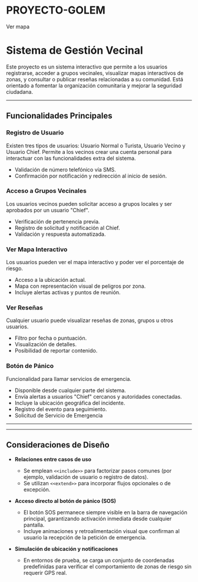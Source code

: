 # PROYECTO-GOLEM
Ver mapa
# Sistema de Gestión Vecinal

Este proyecto es un sistema interactivo que permite a los usuarios registrarse, acceder a grupos vecinales, visualizar mapas interactivos de zonas, y consultar o publicar reseñas relacionadas a su comunidad. Está orientado a fomentar la organización comunitaria y mejorar la seguridad ciudadana.

---

## Funcionalidades Principales
###  Registro de Usuario
Existen tres tipos de usuarios: Usuario Normal o Turista, Usuario Vecino y Usuario Chief.
Permite a los vecinos crear una cuenta personal para interactuar con las funcionalidades extra del sistema.

- Validación de número telefónico vía SMS.
- Confirmación por notificación y redirección al inicio de sesión.

###  Acceso a Grupos Vecinales
Los usuarios vecinos pueden solicitar acceso a grupos locales y ser aprobados por un usuario "Chief".

- Verificación de pertenencia previa.
- Registro de solicitud y notificación al Chief.
- Validación y respuesta automatizada.

###  Ver Mapa Interactivo
Los usuarios pueden ver el mapa interactivo y poder ver el porcentaje de riesgo.

- Acceso a la ubicación actual.
- Mapa con representación visual de peligros por zona.
- Incluye alertas activas y puntos de reunión.

###  Ver Reseñas
Cualquier usuario puede visualizar reseñas de zonas, grupos u otros usuarios.

- Filtro por fecha o puntuación.
- Visualización de detalles.
- Posibilidad de reportar contenido.

###  Botón de Pánico
Funcionalidad para llamar servicios de emergencia.

- Disponible desde cualquier parte del sistema.
- Envía alertas a usuarios "Chief" cercanos y autoridades conectadas.
- Incluye la ubicación geográfica del incidente.
- Registro del evento para seguimiento.
- Solicitud de Servicio de Emergencia
---
---
##  Consideraciones de Diseño

- **Relaciones entre casos de uso**  
  - Se emplean `<<include>>` para factorizar pasos comunes (por ejemplo, validación de usuario o registro de datos).  
  - Se utilizan `<<extend>>` para incorporar flujos opcionales o de excepción.

- **Acceso directo al botón de pánico (SOS)**  
  - El botón SOS permanece siempre visible en la barra de navegación principal, garantizando activación inmediata desde cualquier pantalla.  
  - Incluye animaciones y retroalimentación visual que confirman al usuario la recepción de la petición de emergencia.

- **Simulación de ubicación y notificaciones**  
  - En entornos de prueba, se carga un conjunto de coordenadas predefinidas para verificar el comportamiento de zonas de riesgo sin requerir GPS real.  
